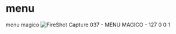 # menu
menu magico
![FireShot Capture 037 - MENU MAGICO - 127 0 0 1](https://user-images.githubusercontent.com/119333308/209735324-b414a6fb-cb0d-40bb-8e2e-a9d58f10ca4a.png)
